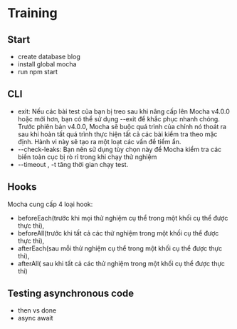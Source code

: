# Training

## Start
- create database blog
- install global mocha
- run npm start
## CLI
- exit: Nếu các bài test của bạn bị treo sau khi nâng cấp lên Mocha v4.0.0 hoặc mới hơn, bạn có thể sử dụng --exit để khắc phục nhanh chóng. Trước phiên bản v4.0.0, Mocha sẽ buộc quá trình của chính nó thoát ra sau khi hoàn tất quá trình thực hiện tất cả các bài kiểm tra theo mặc định. Hành vi này sẽ tạo ra một loạt các vấn đề tiềm ẩn.
- --check-leaks: Bạn nên sử dụng tùy chọn này để Mocha kiểm tra các biến toàn cục bị rò rỉ trong khi chạy thử nghiệm
- --timeout <ms>, -t <ms> tăng thời gian chạy test.
## Hooks
Mocha cung cấp 4 loại hook:
- beforeEach(trước khi mọi thử nghiệm cụ thể trong một khối cụ thể được thực thi),
- beforeAll(trước khi tất cả các thử nghiệm trong một khối cụ thể được thực thi),
- afterEach(sau mỗi thử nghiệm cụ thể trong một khối cụ thể được thực thi),
- afterAll( sau khi tất cả các thử nghiệm trong một khối cụ thể được thực thi)
## Testing asynchronous code
- then vs done 
- async await
